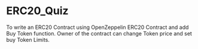 # ERC20_Quiz
To write an ERC20 Contract using OpenZeppelin ERC20 Contract and add Buy Token function.
Owner of the contract can change Token price and set buy Token Limits.
